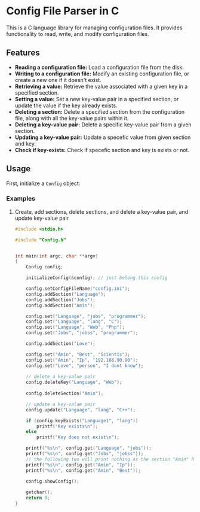 # Config File Parser in C

This is a C language library for managing configuration files. It provides functionality to read, write, and modify configuration files. 

## Features

* **Reading a configuration file:** Load a configuration file from the disk.
* **Writing to a configuration file:** Modify an existing configuration file, or create a new one if it doesn't exist.
* **Retrieving a value:** Retrieve the value associated with a given key in a specified section.
* **Setting a value:** Set a new key-value pair in a specified section, or update the value if the key already exists.
* **Deleting a section:** Delete a specified section from the configuration file, along with all the key-value pairs within it.
* **Deleting a key-value pair:** Delete a specific key-value pair from a given section.
* **Updating a key-value pair:** Update a specefic value from given section and key.
* **Check if key-exists:** Check if specefic section and key is exists or not.

## Usage

First, initialize a `Config` object:

### Examples 

1. Create, add sections, delete sections, and delete a key-value pair, and update key-value pair

    ```c
    #include <stdio.h>

    #include "Config.h"


    int main(int argc, char **argv)
    {
        Config config;

        initializeConfig(&config); // just belong this config 

        config.setConfigFileName("config.ini");
        config.addSection("Language");
        config.addSection("Jobs");
        config.addSection("Amin");

        config.set("Language", "jobs", "programmer");
        config.set("Language", "lang", "C");
        config.set("Language", "Web", "Php");
        config.set("Jobs", "jobss", "programmer");

        config.addSection("Love");

        config.set("Amin", "Best", "Scientis");
        config.set("Amin", "Ip", "192.168.90.90");
        config.set("Love", "person", "I dont know");
        
        // delete a key-value pair
        config.deleteKey("Language", "Web");
        
        config.deleteSection("Amin");

        // update a key-value pair
        config.update("Language", "lang", "C++");

        if (config.keyExists("Language1", "lang"))
            printf("Key exists\n");
        else
            printf("Key does not exist\n");

        printf("%s\n", config.get("Language", "jobs"));
        printf("%s\n", config.get("Jobs", "jobss"));
        // the following two will print nothing as the section "Amin" has been deleted
        printf("%s\n", config.get("Amin", "Ip"));
        printf("%s\n", config.get("Amin", "Best"));

        config.showConfig();
        
        getchar();
        return 0;
    }

    ```
